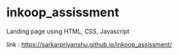 # inkoop_assissment
Landing page using HTML, CSS, Javascript

link : https://sarkarpriyanshu.github.io/inkoop_assissment/
